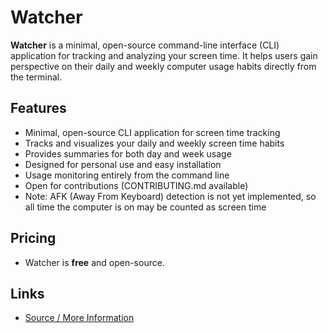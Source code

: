 # Watcher

**Watcher** is a minimal, open-source command-line interface (CLI) application for tracking and analyzing your screen time. It helps users gain perspective on their daily and weekly computer usage habits directly from the terminal.

## Features
- Minimal, open-source CLI application for screen time tracking
- Tracks and visualizes your daily and weekly screen time habits
- Provides summaries for both day and week usage
- Designed for personal use and easy installation
- Usage monitoring entirely from the command line
- Open for contributions (CONTRIBUTING.md available)
- Note: AFK (Away From Keyboard) detection is not yet implemented, so all time the computer is on may be counted as screen time

## Pricing
- Watcher is **free** and open-source.

## Links
- [Source / More Information](https://fxis.ai/edu/minimal-open-source-screen-time-tracker-cli-app-watcher/)